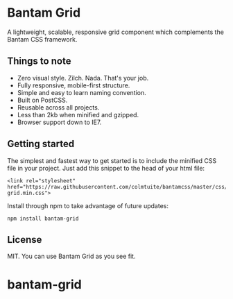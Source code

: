 # Bantam Grid

A lightweight, scalable, responsive grid component which complements the Bantam CSS framework.

## Things to note

- Zero visual style. Zilch. Nada. That's your job.
- Fully responsive, mobile-first structure.
- Simple and easy to learn naming convention.
- Built on PostCSS.
- Reusable across all projects.
- Less than 2kb when minified and gzipped.
- Browser support down to IE7.

## Getting started

The simplest and fastest way to get started is to include the minified CSS file in your project. Just add this snippet to the head of your html file:

    <link rel="stylesheet" href="https://raw.githubusercontent.com/colmtuite/bantamcss/master/css/bantam-grid.min.css">

Install through npm to take advantage of future updates:

    npm install bantam-grid

## License

MIT. You can use Bantam Grid as you see fit.
# bantam-grid
